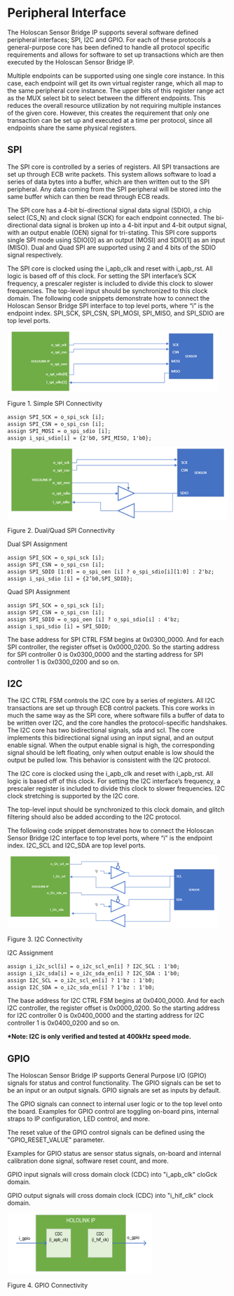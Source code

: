 # Peripheral Interface

The Holoscan Sensor Bridge IP supports several software defined peripheral interfaces;
SPI, I2C and GPIO. For each of these protocols a general-purpose core has been defined
to handle all protocol specific requirements and allows for software to set up
transactions which are then executed by the Holoscan Sensor Bridge IP.

Multiple endpoints can be supported using one single core instance. In this case, each
endpoint will get its own virtual register range, which all map to the same peripheral
core instance. The upper bits of this register range act as the MUX select bit to select
between the different endpoints. This reduces the overall resource utilization by not
requiring multiple instances of the given core. However, this creates the requirement
that only one transaction can be set up and executed at a time per protocol, since all
endpoints share the same physical registers.

## SPI

The SPI core is controlled by a series of registers. All SPI transactions are set up
through ECB write packets. This system allows software to load a series of data bytes
into a buffer, which are then written out to the SPI peripheral. Any data coming from
the SPI peripheral will be stored into the same buffer which can then be read through
ECB reads.

The SPI core has a 4-bit bi-directional signal data signal (SDIO), a chip select (CS_N)
and clock signal (SCK) for each endpoint connected. The bi-directional data signal is
broken up into a 4-bit input and 4-bit output signal, with an output enable (OEN) signal
for tri-stating. This SPI core supports single SPI mode using SDIO[0] as an output
(MOSI) and SDIO[1] as an input (MISO). Dual and Quad SPI are supported using 2 and 4
bits of the SDIO signal respectively.

The SPI core is clocked using the i_apb_clk and reset with i_apb_rst. All logic is based
off of this clock. For setting the SPI interface’s SCK frequency, a prescaler register
is included to divide this clock to slower frequencies. The top-level input should be
synchronized to this clock domain. The following code snippets demonstrate how to
connect the Holoscan Sensor Bridge SPI interface to top level ports, where “i” is the
endpoint index. SPI_SCK, SPI_CSN, SPI_MOSI, SPI_MISO, and SPI_SDIO are top level ports.

![simple_spi](simple_spi.png)

Figure 1. Simple SPI Connectivity

```
assign SPI_SCK = o_spi_sck [i];
assign SPI_CSN = o_spi_csn [i];
assign SPI_MOSI = o_spi_sdio [i];
assign i_spi_sdio[i] = {2'b0, SPI_MISO, 1'b0};
```

![dual_quad_spi](dual_quad_spi.png)

Figure 2. Dual/Quad SPI Connectivity

Dual SPI Assignment

```
assign SPI_SCK = o_spi_sck [i];
assign SPI_CSN = o_spi_csn [i];
assign SPI_SDIO [1:0] = o_spi_oen [i] ? o_spi_sdio[i][1:0] : 2'bz;
assign i_spi_sdio [i] = {2’b0,SPI_SDIO};
```

Quad SPI Assignment

```
assign SPI_SCK = o_spi_sck [i];
assign SPI_CSN = o_spi_csn [i];
assign SPI_SDIO = o_spi_oen [i] ? o_spi_sdio[i] : 4'bz;
assign i_spi_sdio [i] = SPI_SDIO;
```

The base address for SPI CTRL FSM begins at 0x0300_0000. And for each SPI controller,
the register offset is 0x0000_0200. So the starting address for SPI controller 0 is
0x0300_0000 and the starting address for SPI controller 1 is 0x0300_0200 and so on.

## I2C

The I2C CTRL FSM controls the I2C core by a series of registers. All I2C transactions
are set up through ECB control packets. This core works in much the same way as the SPI
core, where software fills a buffer of data to be written over I2C, and the core handles
the protocol-specific handshakes. The I2C core has two bidirectional signals, sda and
scl. The core implements this bidirectional signal using an input signal, and an output
enable signal. When the output enable signal is high, the corresponding signal should be
left floating, only when output enable is low should the output be pulled low. This
behavior is consistent with the I2C protocol.

The I2C core is clocked using the i_apb_clk and reset with i_apb_rst. All logic is based
off of this clock. For setting the I2C interface’s frequency, a prescaler register is
included to divide this clock to slower frequencies. I2C clock stretching is supported
by the I2C core.

The top-level input should be synchronized to this clock domain, and glitch filtering
should also be added according to the I2C protocol.

The following code snippet demonstrates how to connect the Holoscan Sensor Bridge I2C
interface to top level ports, where “i” is the endpoint index. I2C_SCL and I2C_SDA are
top level ports.

![i2c](i2c.png)

Figure 3. I2C Connectivity

I2C Assignment

```
assign i_i2c_scl[i] = o_i2c_scl_en[i] ? I2C_SCL : 1'b0;
assign i_i2c_sda[i] = o_i2c_sda_en[i] ? I2C_SDA : 1'b0;
assign I2C_SCL = o_i2c_scl_en[i] ? 1'bz : 1'b0;
assign I2C_SDA = o_i2c_sda_en[i] ? 1'bz : 1'b0;
```

The base address for I2C CTRL FSM begins at 0x0400_0000. And for each I2C controller,
the register offset is 0x0000_0200. So the starting address for I2C controller 0 is
0x0400_0000 and the starting address for I2C controller 1 is 0x0400_0200 and so on.

**\*Note: I2C is only verified and tested at 400kHz speed mode.**

## GPIO

The Holoscan Sensor Bridge IP supports General Purpose I/O (GPIO) signals for status and
control functionality. The GPIO signals can be set to be an input or an output signals.
GPIO signals are set as inputs by default.

The GPIO signals can connect to internal user logic or to the top level onto the board.
Examples for GPIO control are toggling on-board pins, internal straps to IP
configuration, LED control, and more.

The reset value of the GPIO control signals can be defined using the "GPIO_RESET_VALUE"
parameter.

Examples for GPIO status are sensor status signals, on-board and internal calibration
done signal, software reset count, and more.

GPIO input signals will cross domain clock (CDC) into "i_apb_clk" cloGck domain.

GPIO output signals will cross domain clock (CDC) into "i_hif_clk" clock domain.

![1709593052977](images/peripheral_interface/1709593052977.png)

Figure 4. GPIO Connectivity
